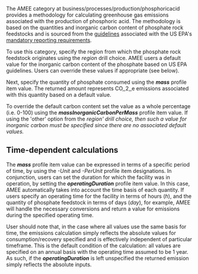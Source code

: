 The AMEE category at business/processes/production/phosphoricacid
provides a methodology for calculating greenhouse gas emissions
associated with the production of phosphoric acid. The methodology is
based on the quantities and inorganic carbon content of phosphate rock
feedstocks and is sourced from the
[guidelines](http://www.epa.gov/climatechange/emissions/archived/downloads/tsd/TSD%20Phosphoric%20-%20_EPA%202-18-09.pdf)
associated with the US EPA's [mandatory reporting
requirements](http://www.epa.gov/climatechange/emissions/ghgrulemaking.html).

To use this category, specify the region from which the phosphate rock
feedstock originates using the *region* drill choice. AMEE users a
default value for the inorganic carbon content of the phosphate based on
US EPA guidelines. Users can override these values if appropriate (see
below).

Next, specify the quantity of phosphate consumed using the ***mass***
profile item value. The returned amount represents CO,,2,,e emissions
associated with this quantity based on a default value.

To override the default carbon content set the value as a whole
percentage (i.e. 0-100) using the ***massInorganicCarbonPerMass***
profile item value. If using the 'other' option from the *region' drill
choice, then such a value for inorganic carbon *must* be specified since
there are no associated default values.*

## Time-dependent calculations

The ***mass*** profile item value can be expressed in terms of a
specific period of time, by using the *-Unit* and *-PerUnit* profile
item designations. In conjunction, users can set the duration for which
the facility was in operation, by setting the ***operatingDuration***
profile item value. In this case, AMEE automatically takes into account
the time basis of each quantity. If users specify an operating time for
the facility in terms of hours (*h*), and the quantity of phosphate
feedstock in terms of days (*day*), for example, AMEE will handle the
necessary conversions and return a value for emissions during the
specified operating time.

User should note that, in the case where all values use the same basis
for time, the emissions calculation simply reflects the absolute values
for consumption/recovery specified and is effectively independent of
particular timeframe. This is the default condition of the calculation:
all values are specified on an annual basis with the operating time
assumed to be 1 year. As such, if the ***operatingDuration*** is left
unspecified the returned emission simply reflects the absolute inputs.
